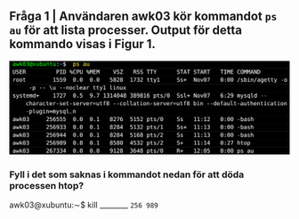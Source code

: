 ## Fråga 1 | Användaren awk03 kör kommandot `ps au` för att lista processer. Output för detta kommando visas i Figur 1.
![Terminal Output of ps aux](quiz4.png)
### Fyll i det som saknas i kommandot nedan för att döda processen htop?
awk03@xubuntu:∼$ kill ________
`256 989`